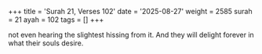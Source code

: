 +++
title = 'Surah 21, Verses 102'
date = '2025-08-27'
weight = 2585
surah = 21
ayah = 102
tags = []
+++

not even hearing the slightest hissing from it. And they will delight forever in what their souls desire.